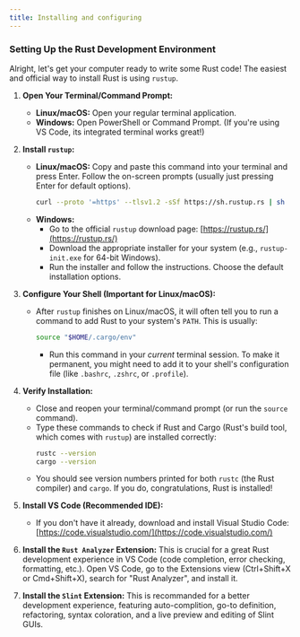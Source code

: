 ```yaml
---
title: Installing and configuring
---
```


### Setting Up the Rust Development Environment

Alright, let's get your computer ready to write some Rust code\! The easiest and official way to install Rust is using `rustup`.

1.  **Open Your Terminal/Command Prompt:**

    - **Linux/macOS:** Open your regular terminal application.
    - **Windows:** Open PowerShell or Command Prompt. (If you're using VS Code, its integrated terminal works great\!)

2.  **Install `rustup`:**

    - **Linux/macOS:** Copy and paste this command into your terminal and press Enter. Follow the on-screen prompts (usually just pressing Enter for default options).
      ```bash
      curl --proto '=https' --tlsv1.2 -sSf https://sh.rustup.rs | sh
      ```
    - **Windows:**
      - Go to the official `rustup` download page: [https://rustup.rs/](https://rustup.rs/)
      - Download the appropriate installer for your system (e.g., `rustup-init.exe` for 64-bit Windows).
      - Run the installer and follow the instructions. Choose the default installation options.

3.  **Configure Your Shell (Important for Linux/macOS):**

    - After `rustup` finishes on Linux/macOS, it will often tell you to run a command to add Rust to your system's `PATH`. This is usually:
      ```bash
      source "$HOME/.cargo/env"
      ```
      - Run this command in your _current_ terminal session. To make it permanent, you might need to add it to your shell's configuration file (like `.bashrc`, `.zshrc`, or `.profile`).

4.  **Verify Installation:**

    - Close and reopen your terminal/command prompt (or run the `source` command).
    - Type these commands to check if Rust and Cargo (Rust's build tool, which comes with `rustup`) are installed correctly:
      ```bash
      rustc --version
      cargo --version
      ```
    - You should see version numbers printed for both `rustc` (the Rust compiler) and `cargo`. If you do, congratulations, Rust is installed\!

5.  **Install VS Code (Recommended IDE):**
    - If you don't have it already, download and install Visual Studio Code: [https://code.visualstudio.com/](https://code.visualstudio.com/)
6.  **Install the `Rust Analyzer` Extension:** This is crucial for a great Rust development experience in VS Code (code completion, error checking, formatting, etc.). Open VS Code, go to the Extensions view (Ctrl+Shift+X or Cmd+Shift+X), search for "Rust Analyzer", and install it.

7.  **Install the `Slint` Extension:** This is recommanded for a better development experience, featuring auto-complition, go-to definition, refactoring, syntax coloration, and a live preview and editing of Slint GUIs.
